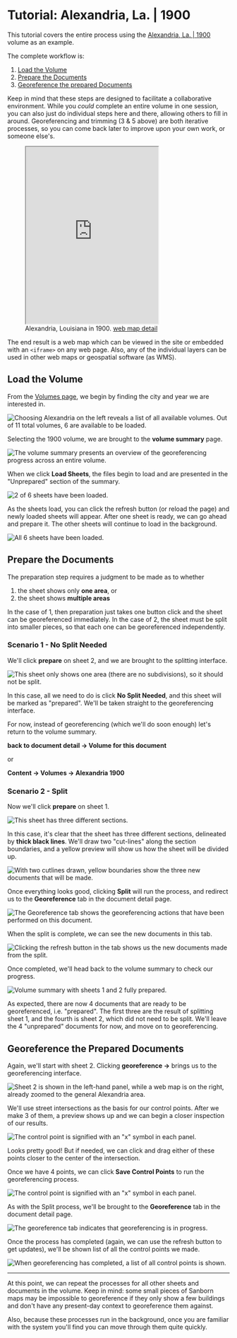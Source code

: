 # Tutorial: Alexandria, La. | 1900

This tutorial covers the entire process using the [Alexandria, La. | 1900](https://www.loc.gov/resource/g4014am.g032671900/?st=gallery) volume as an example.

The complete workflow is:

1. [Load the Volume](#loading-a-volume)
2. [Prepare the Documents](#prepare-the-documents)
3. [Georeference the prepared Documents](#georeference-the-prepared-documents)

Keep in mind that these steps are designed to facilitate a collaborative environment. While you *could* complete an entire volume in one session, you can also just do individual steps here and there, allowing others to fill in around. Georeferencing and trimming (3 & 5 above) are both iterative processes, so you can come back later to improve upon your own work, or someone else's.

<figure>
    <iframe height="400px;" style={{maxWidth:'700px', width:'100%'}} src="https://oldinsurancemaps.net/viewer/alexandria-la"></iframe>
    <figcaption>Alexandria, Louisiana in 1900. <a href="https://oldinsurancemaps.net/viewer/alexandria-la" target="_blank">web map detail</a></figcaption>
</figure>

The end result is a web map which can be viewed in the site or embedded with an `<iframe>` on any web page. Also, any of the individual layers can be used in other web maps or geospatial software (as WMS).

## Load the Volume

From the [Volumes page](https://oldinsurancemaps.net/browse), we begin by finding the city and year we are interested in.

![Choosing Alexandria on the left reveals a list of all available volumes. Out of 11 total volumes, 6 are available to be loaded.](../static/img/alex-search-volumes.png)

Selecting the 1900 volume, we are brought to the **volume summary** page.

![The volume summary presents an overview of the georeferencing progress across an entire volume.](../static/img/alex-1900-before-load.png)

When we click **Load Sheets**, the files begin to load and are presented in the "Unprepared" section of the summary.

![2 of 6 sheets have been loaded.](../static/img/alex-1900-two-loaded.png)

As the sheets load, you can click the refresh button (or reload the page) and newly loaded sheets will appear. After one sheet is ready, we can go ahead and prepare it. The other sheets will continue to load in the background.

![All 6 sheets have been loaded.](../static/img/alex-1900-full-loaded.png)

## Prepare the Documents

The preparation step requires a judgment to be made as to whether
    
1. the sheet shows only **one area**, or
2. the sheet shows **multiple areas**
    
In the case of 1, then preparation just takes one button click and the sheet can be georeferenced immediately. In the case of 2, the sheet must be split into smaller pieces, so that each one can be georeferenced independently.

### Scenario 1 - No Split Needed

We'll click **prepare** on sheet 2, and we are brought to the splitting interface.

![This sheet only shows one area (there are no subdivisions), so it should not be split.](../static/img/alex-1900-sheet-2-prepare.png)

In this case, all we need to do is click **No Split Needed**, and this sheet will be marked as "prepared". We'll be taken straight to the georeferencing interface.

For now, instead of georeferencing (which we'll do soon enough) let's return to the volume summary.

**back to document detail &rarr; Volume for this document**

or

**Content &rarr; Volumes &rarr; Alexandria 1900**

### Scenario 2 - Split

Now we'll click **prepare** on sheet 1.

![This sheet has three different sections.](../static/img/alex-1900-sheet-1-prepare.png)

In this case, it's clear that the sheet has three different sections, delineated by **thick black lines**. We'll draw two "cut-lines" along the section boundaries, and a yellow preview will show us how the sheet will be divided up.

![With two cutlines drawn, yellow boundaries show the three new documents that will be made.](../static/img/alex-1900-sheet-1-prepare-cutlines.png)

Once everything looks good, clicking **Split** will run the process, and redirect us to the **Georeference** tab in the document detail page.

![The Georeference tab shows the georeferencing actions that have been performed on this document.](../static/img/alex-1900-sheet-1-doc-detail-during-split.png)

When the split is complete, we can see the new documents in this tab.

![Clicking the refresh button in the tab shows us the new documents made from the split.](../static/img/alex-1900-sheet-1-doc-detail-after-split.png)

Once completed, we'll head back to the volume summary to check our progress.

![Volume summary with sheets 1 and 2 fully prepared.](../static/img/alex-1900-1-2-prepared.png)

As expected, there are now 4 documents that are ready to be georeferenced, i.e. "prepared". The first three are the result of splitting sheet 1, and the fourth is sheet 2, which did not need to be split. We'll leave the 4 "unprepared" documents for now, and move on to georeferencing. 

## Georeference the Prepared Documents

Again, we'll start with sheet 2. Clicking **georeference &rarr;** brings us to the georeferencing interface.

![Sheet 2 is shown in the left-hand panel, while a web map is on the right, already zoomed to the general Alexandria area.](../static/img/alex-1900-sheet-2-georeference.png)

We'll use street intersections as the basis for our control points. After we make 3 of them, a preview shows up and we can begin a closer inspection of our results.

![The control point is signified with an "x" symbol in each panel.](../static/img/alex-1900-sheet-2-georeference-gcp-detail.png)

Looks pretty good! But if needed, we can click and drag either of these points closer to the center of the intersection.

Once we have 4 points, we can click **Save Control Points** to run the georeferencing process.

![The control point is signified with an "x" symbol in each panel.](../static/img/alex-1900-sheet-2-georeference-4-gcps.png)

As with the Split process, we'll be brought to the **Georeference** tab in the document detail page.

![The georeference tab indicates that georeferencing is in progress.](../static/img/alex-1900-sheet-1-doc-detail-during-georeference.png)

Once the process has completed (again, we can use the refresh button to get updates), we'll be shown list of all the control points we made.

![When georeferencing has completed, a list of all control points is shown.](../static/img/alex-1900-sheet-1-doc-detail-after-georeference.png)

---

At this point, we can repeat the processes for all other sheets and documents in the volume. Keep in mind: some small pieces of Sanborn maps may be impossible to georeference if they only show a few buildings and don't have any present-day context to georeference them against.

Also, because these processes run in the background, once you are familiar with the system you'll find you can move through them quite quickly.
